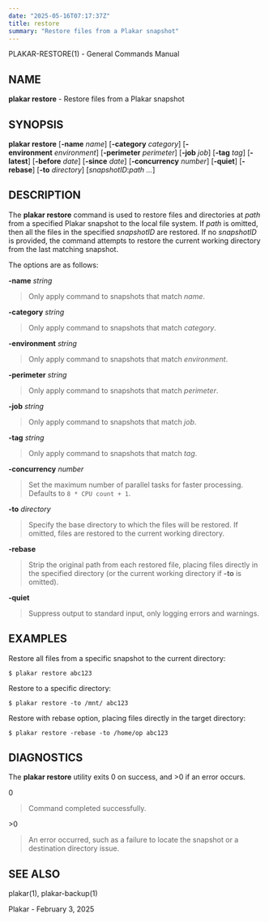 ```yaml
---
date: "2025-05-16T07:17:37Z"
title: restore
summary: "Restore files from a Plakar snapshot"
---
```

PLAKAR-RESTORE(1) - General Commands Manual

## NAME

**plakar restore** - Restore files from a Plakar snapshot

## SYNOPSIS

**plakar restore**
\[**-name**&nbsp;*name*]
\[**-category**&nbsp;*category*]
\[**-environment**&nbsp;*environment*]
\[**-perimeter**&nbsp;*perimeter*]
\[**-job**&nbsp;*job*]
\[**-tag**&nbsp;*tag*]
\[**-latest**]
\[**-before**&nbsp;*date*]
\[**-since**&nbsp;*date*]
\[**-concurrency**&nbsp;*number*]
\[**-quiet**]
\[**-rebase**]
\[**-to**&nbsp;*directory*]
\[*snapshotID*:*path&nbsp;...*]

## DESCRIPTION

The
**plakar restore**
command is used to restore files and directories at
*path*
from a specified Plakar snapshot to the local file system.
If
*path*
is omitted, then all the files in the specified
*snapshotID*
are restored.
If no
*snapshotID*
is provided, the command attempts to restore the current working
directory from the last matching snapshot.

The options are as follows:

**-name** *string*

> Only apply command to snapshots that match
> *name*.

**-category** *string*

> Only apply command to snapshots that match
> *category*.

**-environment** *string*

> Only apply command to snapshots that match
> *environment*.

**-perimeter** *string*

> Only apply command to snapshots that match
> *perimeter*.

**-job** *string*

> Only apply command to snapshots that match
> *job*.

**-tag** *string*

> Only apply command to snapshots that match
> *tag*.

**-concurrency** *number*

> Set the maximum number of parallel tasks for faster
> processing.
> Defaults to
> `8 * CPU count + 1`.

**-to** *directory*

> Specify the base directory to which the files will be restored.
> If omitted, files are restored to the current working directory.

**-rebase**

> Strip the original path from each restored file, placing files
> directly in the specified directory (or the current working directory
> if
> **-to**
> is omitted).

**-quiet**

> Suppress output to standard input, only logging errors and warnings.

## EXAMPLES

Restore all files from a specific snapshot to the current directory:

	$ plakar restore abc123

Restore to a specific directory:

	$ plakar restore -to /mnt/ abc123

Restore with rebase option, placing files directly in the target directory:

	$ plakar restore -rebase -to /home/op abc123

## DIAGNOSTICS

The **plakar restore** utility exits&#160;0 on success, and&#160;&gt;0 if an error occurs.

0

> Command completed successfully.

&gt;0

> An error occurred, such as a failure to locate the snapshot or a
> destination directory issue.

## SEE ALSO

plakar(1),
plakar-backup(1)

Plakar - February 3, 2025
